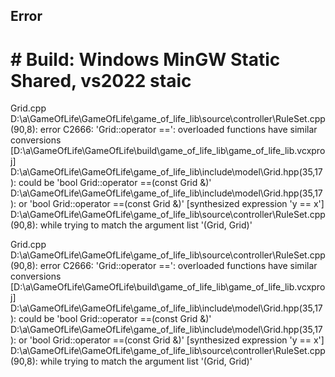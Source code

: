 ## Error
# # Build: Windows MinGW Static Shared, vs2022 staic

Grid.cpp
D:\a\GameOfLife\GameOfLife\game_of_life_lib\source\controller\RuleSet.cpp(90,8): error C2666: 'Grid::operator ==': overloaded functions have similar conversions [D:\a\GameOfLife\GameOfLife\build\game_of_life_lib\game_of_life_lib.vcxproj]
  D:\a\GameOfLife\GameOfLife\game_of_life_lib\include\model\Grid.hpp(35,17):
  could be 'bool Grid::operator ==(const Grid &)'
  D:\a\GameOfLife\GameOfLife\game_of_life_lib\include\model\Grid.hpp(35,17):
  or 'bool Grid::operator ==(const Grid &)' [synthesized expression 'y == x']
  D:\a\GameOfLife\GameOfLife\game_of_life_lib\source\controller\RuleSet.cpp(90,8):
  while trying to match the argument list '(Grid, Grid)'


 Grid.cpp
D:\a\GameOfLife\GameOfLife\game_of_life_lib\source\controller\RuleSet.cpp(90,8): error C2666: 'Grid::operator ==': overloaded functions have similar conversions [D:\a\GameOfLife\GameOfLife\build\game_of_life_lib\game_of_life_lib.vcxproj]
  D:\a\GameOfLife\GameOfLife\game_of_life_lib\include\model\Grid.hpp(35,17):
  could be 'bool Grid::operator ==(const Grid &)'
  D:\a\GameOfLife\GameOfLife\game_of_life_lib\include\model\Grid.hpp(35,17):
  or 'bool Grid::operator ==(const Grid &)' [synthesized expression 'y == x']
  D:\a\GameOfLife\GameOfLife\game_of_life_lib\source\controller\RuleSet.cpp(90,8):
  while trying to match the argument list '(Grid, Grid)'

